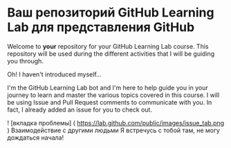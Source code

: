 # Ваш репозиторий GitHub Learning Lab для представления GitHub

Welcome to **your** repository for your GitHub Learning Lab course. This repository will be used during the different activities that I will be guiding you through.

Oh! I haven't introduced myself...

I'm the GitHub Learning Lab bot and I'm here to help guide you in your journey to learn and master the various topics covered in this course. I will be using Issue and Pull Request comments to communicate with you. In fact, I already added an issue for you to check out.

! [вкладка проблемы] ( https://lab.github.com/public/images/issue_tab.png )
Взаимодействие с другими людьми
Я встречусь с тобой там, не могу дождаться начала!
